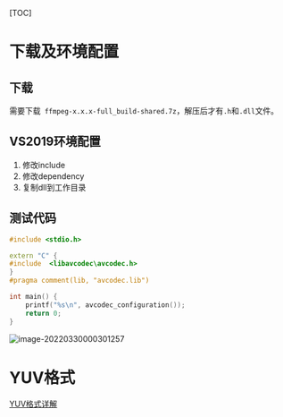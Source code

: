 [TOC]



# 下载及环境配置

## 下载

需要下载` ffmpeg-x.x.x-full_build-shared.7z`，解压后才有`.h`和`.dll`文件。

## VS2019环境配置

1. 修改include
2. 修改dependency
3. 复制dll到工作目录

## 测试代码

```C++
#include <stdio.h>

extern "C" {
#include  <libavcodec\avcodec.h>
}
#pragma comment(lib, "avcodec.lib")

int main() {
    printf("%s\n", avcodec_configuration());
    return 0;
}
```

![image-20220330000301257](E:\学习\FFmpeg\img\image-20220330000301257.png)

# YUV格式

[YUV格式详解](https://blog.csdn.net/xkuzhang/article/details/115423061)